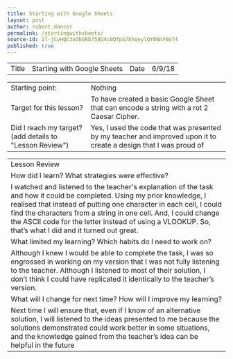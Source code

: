 ```yaml
---
title: Starting with Google Sheets
layout: post
author: robert.dancer
permalink: /startingwithsheets/
source-id: 1l-jCvHQc3oObGRb758Q4c0QfpS7EhqeylQY0NnFNoT4
published: true
---
```

<table>
  <tr>
    <td>Title</td>
    <td>Starting with Google Sheets</td>
    <td>Date</td>
    <td>6/9/18</td>
  </tr>
</table>


<table>
  <tr>
    <td>Starting point:</td>
    <td>Nothing</td>
  </tr>
  <tr>
    <td>Target for this lesson?</td>
    <td>To have created a basic Google Sheet that can encode a string with a rot 2 Caesar Cipher.</td>
  </tr>
  <tr>
    <td>Did I reach my target? 
(add details to "Lesson Review")</td>
    <td>Yes, I used the code that was presented by my teacher and improved upon it to create a design that I was proud of</td>
  </tr>
</table>


<table>
  <tr>
    <td>Lesson Review</td>
  </tr>
  <tr>
    <td>How did I learn? What strategies were effective? </td>
  </tr>
  <tr>
    <td>I watched and listened to the teacher's explanation of the task and how it could be completed. Using my prior knowledge, I realised that instead of putting one character in each cell, I could find the characters from a string in one cell. And, I could change the ASCII code for the letter instead of using a VLOOKUP. So, that’s what I did and it turned out great.</td>
  </tr>
  <tr>
    <td>What limited my learning? Which habits do I need to work on? </td>
  </tr>
  <tr>
    <td>Although I knew I would be able to complete the task, I was so engrossed in working on my version that I was not fully listening to the teacher. Although I listened to most of their solution, I don’t think I could have replicated it identically to the teacher’s version.</td>
  </tr>
  <tr>
    <td>What will I change for next time? How will I improve my learning?</td>
  </tr>
  <tr>
    <td>Next time I will ensure that, even if I know of an alternative solution, I will listened to the ideas presented to me because the solutions demonstrated could work better in some situations, and the knowledge gained from the teacher’s idea can be helpful in the future</td>
  </tr>
</table>



